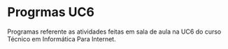 # Progrmas UC6
Programas referente as atividades feitas em sala de aula na UC6 do curso Técnico em Informática Para Internet.
